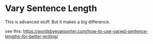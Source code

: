 Vary Sentence Length
=== 

This is advanced stuff.
But it makes a big difference. 


see this: https://wordsbyevanporter.com/how-to-use-varied-sentence-lengths-for-better-writing/


